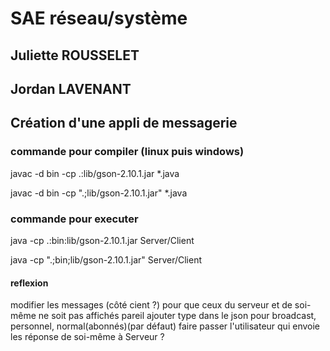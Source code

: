 # SAE réseau/système

## Juliette ROUSSELET

## Jordan LAVENANT

## Création d'une appli de messagerie

### commande pour compiler (linux puis windows)

javac -d bin -cp .:lib/gson-2.10.1.jar *.java

javac -d bin -cp ".;lib/gson-2.10.1.jar" *.java

### commande pour executer

java -cp .:bin:lib/gson-2.10.1.jar Server/Client

java -cp ".;bin;lib/gson-2.10.1.jar" Server/Client

#### reflexion

modifier les messages (côté cient ?) pour que ceux du serveur et de soi-même ne soit pas affichés pareil
ajouter type dans le json pour broadcast, personnel, normal(abonnés)(par défaut)
faire passer l'utilisateur qui envoie les réponse de soi-même à Serveur ?
